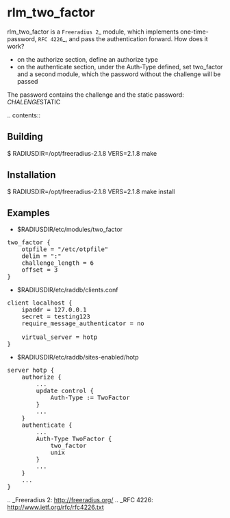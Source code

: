rlm_two_factor
==============

rlm_two_factor is a `Freeradius 2`_ module, which implements one-time-password,
`RFC 4226`_, and pass the authentication forward. How does it work?

* on the authorize section, define an authorize type
* on the authenticate section, under the Auth-Type defined, set two_factor and 
  a second module, which the password without the challenge will be passed

The password contains the challenge and the static password:
  $CHALENGE$STATIC

.. contents::

Building
--------
  $ RADIUSDIR=/opt/freeradius-2.1.8 VERS=2.1.8 make

Installation
------------
  $ RADIUSDIR=/opt/freeradius-2.1.8 VERS=2.1.8 make install

Examples
--------
- $RADIUSDIR/etc/modules/two_factor
<pre>
two_factor {
	otpfile = "/etc/otpfile"
	delim = ":"
	challenge_length = 6
	offset = 3
}
</pre>

- $RADIUSDIR/etc/raddb/clients.conf
<pre>
client localhost {
	ipaddr = 127.0.0.1
	secret = testing123
	require_message_authenticator = no

	virtual_server = hotp
}
</pre>

- $RADIUSDIR/etc/raddb/sites-enabled/hotp
<pre>
server hotp {
	authorize {
		...
		update control {
			Auth-Type := TwoFactor
		}
		...
	}
	authenticate {
		...
		Auth-Type TwoFactor {
			two_factor
			unix
		}
		...
	}
	...
}
</pre>

.. _Freeradius 2: http://freeradius.org/
.. _RFC 4226: http://www.ietf.org/rfc/rfc4226.txt
